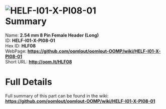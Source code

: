 
![HELF-I01-X-PI08-01](https://github.com/oomlout/oomlout-OOMP/blob/master/parts/HELF-I01-X-PI08-01/HELF-I01-X-PI08-01_420.jpg)   
Summary
=================
  
Name: __2.54 mm 8 Pin Female Header (Long)__    
ID: __HELF-I01-X-PI08-01__   
Hex ID: __HLF08__   
WebPage: __https://github.com/oomlout/oomlout-OOMP/wiki/HELF-I01-X-PI08-01__   
Short URL: __http://oom.lt/HLF08__   

Full Details
==========================
Full summary of this part can be found in the wiki:   
__https://github.com/oomlout/oomlout-OOMP/wiki/HELF-I01-X-PI08-01__    

